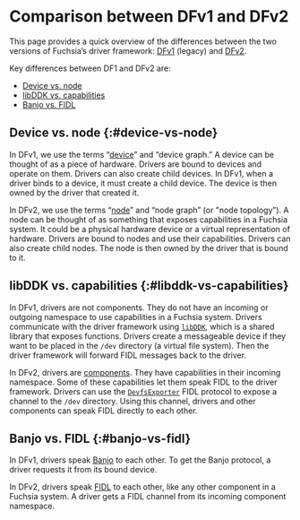 # Comparison between DFv1 and DFv2

This page provides a quick overview of the differences between the two versions
of Fuchsia’s driver framework: [DFv1][dfv1] (legacy) and [DFv2][dfv2].

Key differences between DF1 and DFv2 are:

* [Device vs. node](#device-vs-node)
* [libDDK vs. capabilities](#libddk-vs-capabilities)
* [Banjo vs. FIDL](#banjo-vs-fidl)

## Device vs. node {:#device-vs-node}

In DFv1, we use the terms “[device][device]” and “device graph.” A device can be thought
of as a piece of hardware. Drivers are bound to devices and operate on them.
Drivers can also create child devices. In DFv1, when a driver binds to a device,
it must create a child device. The device is then owned by the driver that
created it.

In DFv2, we use the terms “[node][node]” and “node graph” (or "node topology”).
A node can be thought of as something that exposes capabilities in a Fuchsia system.
It could be a physical hardware device or a virtual representation of hardware.
Drivers are bound to nodes and use their capabilities. Drivers can also create
child nodes. The node is then owned by the driver that is bound to it.

## libDDK vs. capabilities {:#libddk-vs-capabilities}

In DFv1, drivers are not components. They do not have an incoming or outgoing
namespace to use capabilities in a Fuchsia system. Drivers communicate with the
driver framework using [`libDDK`][device-driver-lifecycle], which is a shared library
that exposes functions. Drivers create a messageable device if they want to be placed
in the `/dev` directory (a virtual file system). Then the driver framework will forward
FIDL messages back to the driver.

In DFv2, drivers are [components][components]. They have capabilities in their incoming
namespace. Some of these capabilities let them speak FIDL to the driver framework.
Drivers can use the [`DevfsExporter`][devfs] FIDL protocol to expose a channel to the
`/dev` directory. Using this channel, drivers and other components can speak FIDL
directly to each other.

## Banjo vs. FIDL {:#banjo-vs-fidl}

In DFv1, drivers speak [Banjo][banjo] to each other. To get the Banjo protocol, a
driver requests it from its bound device.

In DFv2, drivers speak [FIDL][fidl] to each other, like any other component in a
Fuchsia system. A driver gets a FIDL channel from its incoming component namespace.

[dfv1]: development/drivers/concepts/fdf.md
[dfv2]: concepts/drivers/driver_framework.md
[device]: development/drivers/concepts/device_driver_model/device-model.md
[node]: concepts/drivers/drivers_and_nodes.md
[node-topology]: concepts/drivers/drivers_and_nodes.md#node_topology
[device-driver-lifecycle]: development/drivers/concepts/device_driver_model/device-lifecycle.md
[devfs]: concepts/drivers/driver_communication.md
[components]: concepts/components/v2/README.md
[banjo]: development/drivers/concepts/device_driver_model/banjo.md
[fidl]: concepts/fidl/overview.md

